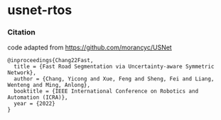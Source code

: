 # usnet-rtos


### Citation

code adapted from https://github.com/morancyc/USNet

```
@inproceedings{Chang22Fast,
  title = {Fast Road Segmentation via Uncertainty-aware Symmetric Network},
  author = {Chang, Yicong and Xue, Feng and Sheng, Fei and Liang, Wenteng and Ming, Anlong},
  booktitle = {IEEE International Conference on Robotics and Automation (ICRA)},
  year = {2022}
}
```